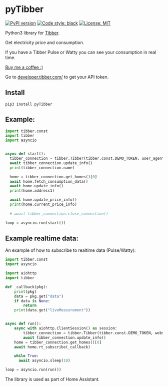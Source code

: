 # pyTibber 

[![PyPI version](https://badge.fury.io/py/pyTibber.svg)](https://badge.fury.io/py/pyTibber) 
<a href="https://github.com/ambv/black"><img alt="Code style: black" src="https://img.shields.io/badge/code%20style-black-000000.svg"></a>
<a href="https://github.com/ambv/black/blob/master/LICENSE"><img alt="License: MIT" src="https://black.readthedocs.io/en/stable/_static/license.svg"></a>


Python3 library for [Tibber](https://tibber.com/).

Get electricity price and consumption.

If you have a Tibber Pulse or Watty you can see your consumption in real time.

[Buy me a coffee :)](http://paypal.me/dahoiv)


Go to [developer.tibber.com/](https://developer.tibber.com/) to get your API token.

## Install
```
pip3 install pyTibber
```

## Example:

```python
import tibber.const
import tibber
import asyncio


async def start():
  tibber_connection = tibber.Tibber(tibber.const.DEMO_TOKEN, user_agent="change_this")
  await tibber_connection.update_info()
  print(tibber_connection.name)

  home = tibber_connection.get_homes()[0]
  await home.fetch_consumption_data()
  await home.update_info()
  print(home.address1)

  await home.update_price_info()
  print(home.current_price_info)
  
  # await tibber_connection.close_connection()

loop = asyncio.run(start())
```


## Example realtime data:

An example of how to subscribe to realtime data (Pulse/Watty):

```python
import tibber.const
import asyncio

import aiohttp
import tibber

def _callback(pkg):
    print(pkg)
    data = pkg.get("data")
    if data is None:
        return
    print(data.get("liveMeasurement"))


async def run():
    async with aiohttp.ClientSession() as session:
        tibber_connection = tibber.Tibber(tibber.const.DEMO_TOKEN, websession=session, user_agent="change_this")
        await tibber_connection.update_info()
    home = tibber_connection.get_homes()[0]
    await home.rt_subscribe(_callback)    

    while True:
      await asyncio.sleep(10)

loop = asyncio.run(run())
```

The library is used as part of Home Assistant.


